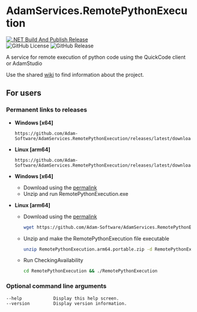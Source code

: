 # AdamServices.RemotePythonExecution
[![.NET Build And Publish Release](https://github.com/Adam-Software/AdamServices.RemotePythonExecution/actions/workflows/dotnet.yml/badge.svg)](https://github.com/Adam-Software/AdamServices.RemotePythonExecution/actions/workflows/dotnet.yml)     
![GitHub License](https://img.shields.io/github/license/Adam-Software/AdamServices.RemotePythonExecution)
![GitHub Release](https://img.shields.io/github/v/release/Adam-Software/AdamServices.RemotePythonExecution)

A service for remote execution of python code using the QuickCode client or AdamStudio

Use the shared [wiki](https://github.com/Adam-Software/AdamServices.Utilities.Managment/wiki) to find information about the project.

## For users
### Permanent links to releases
* **Windows [x64]**
  ```
  https://github.com/Adam-Software/AdamServices.RemotePythonExecution/releases/latest/download/RemotePythonExecution.win64.portable.zip
  ```
* **Linux [arm64]**
  ```
  https://github.com/Adam-Software/AdamServices.RemotePythonExecution/releases/latest/download/RemotePythonExecution.arm64.portable.zip
  ```

* **Windows [x64]**
  * Download using the [permalink](#permanent-links-to-releases)
  * Unzip and run RemotePythonExecution.exe

* **Linux [arm64]**
  * Download using the [permalink](#permanent-links-to-releases)
    ```bash
    wget https://github.com/Adam-Software/AdamServices.RemotePythonExecution/releases/latest/download/RemotePythonExecution.arm64.portable.zip
    ```
  * Unzip and make the RemotePythonExecution file executable
    ```bash
    unzip RemotePythonExecution.arm64.portable.zip -d RemotePythonExecution && chmod +x RemotePythonExecution/RemotePythonExecution
    ```
  * Run CheckingAvailability
    ```bash
    cd RemotePythonExecution && ./RemotePythonExecution
    ```
### Optional command line arguments
```cmd
--help            Display this help screen.
--version         Display version information.
```
